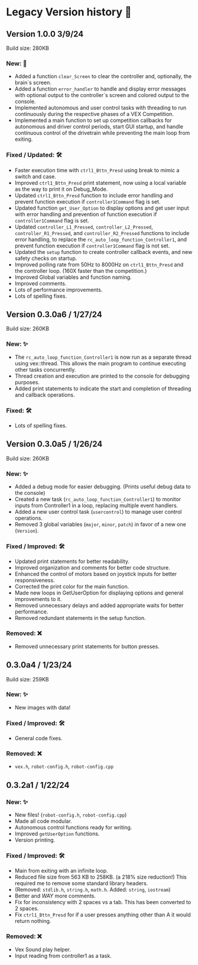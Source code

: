 <h1 id="version-history-">Legacy Version history 📕</h1>
<h2 id="version-1-0-0-3-9-24">Version 1.0.0 3/9/24</h2>
<p>Build size: 280KB</p>
<h3 id="new-">New: 🎉</h3>
<ul>
<li>Added a function <code>clear_Screen</code> to clear the controller and, optionally, the brain`s screen.</li>
<li>Added a function <code>error_handler</code> to handle and display error messages with optional output to the controller`s screen and colored output to the console.</li>
<li>Implemented autonomous and user control tasks with threading to run continuously during the respective phases of a VEX Competition.</li>
<li>Implemented a main function to set up competition callbacks for autonomous and driver control periods, start GUI startup, and handle continuous control of the drivetrain while preventing the main loop from exiting.</li>
</ul>
<h3 id="fixed-updated-">Fixed / Updated: 🛠</h3>
<ul>
<li>Faster execution time with <code>ctrl1_Bttn_Presd</code> using break to mimic a switch and case.</li>
<li>Improved <code>ctrl1_Bttn_Presd</code> print statement, now using a local variable as the way to print it on Debug_Mode.</li>
<li>Updated <code>ctrl1_Bttn_Presd</code> function to include error handling and prevent function execution if <code>controller1Command</code> flag is set.</li>
<li>Updated function <code>get_User_Option</code> to display options and get user input with error handling and prevention of function execution if <code>controller1Command</code> flag is set.</li>
<li>Updated <code>controller_L1_Pressed</code>, <code>controller_L2_Pressed</code>, <code>controller_R1_Pressed</code>, and <code>controller_R2_Pressed</code> functions to include error handling, to replace the <code>rc_auto_loop_function_Controller1</code>, and prevent function execution if <code>controller1Command</code> flag is not set.</li>
<li>Updated the <code>setup</code> function to create controller callback events, and new safety checks on startup.</li>
<li>Improved polling rate from 50Hz to 8000Hz on <code>ctrl1_Bttn_Presd</code> and the controller loop. (160X faster than the competition.)</li>
<li>Improved Global variables and function naming.</li>
<li>Improved comments.</li>
<li>Lots of performance improvements.</li>
<li>Lots of spelling fixes.</li>
</ul>
<h2 id="version-0-3-0a6-1-27-24">Version 0.3.0a6 / 1/27/24</h2>
<p>Build size: 260KB  </p>
<h3 id="new-">New: ✨</h3>
<ul>
<li>The <code>rc_auto_loop_function_Controller1</code> is now run as a separate thread using vex::thread. This allows the main program to continue executing other tasks concurrently.</li>
<li>Thread creation and execution are printed to the console for debugging purposes.</li>
<li>Added print statements to indicate the start and completion of threading and callback operations.</li>
</ul>
<h3 id="fixed-">Fixed: 🛠️</h3>
<ul>
<li>Lots of spelling fixes.</li>
</ul>
<h2 id="version-0-3-0a5-1-26-24">Version 0.3.0a5 / 1/26/24</h2>
<p>Build size: 260KB  </p>
<h3 id="new-">New: ✨</h3>
<ul>
<li>Added a debug mode for easier debugging. (Prints useful debug data to the console)</li>
<li>Created a new task (<code>rc_auto_loop_function_Controller1</code>) to monitor inputs from Controller1 in a loop, replacing multiple event handlers.</li>
<li>Added a new user control task (<code>usercontrol</code>) to manage user control operations.</li>
<li>Removed 3 global variables (<code>major</code>, <code>minor</code>, <code>patch</code>) in favor of a new one (<code>Version</code>).</li>
</ul>
<h3 id="fixed-improved-">Fixed / Improved: 🛠️</h3>
<ul>
<li>Updated print statements for better readability.</li>
<li>Improved organization and comments for better code structure.</li>
<li>Enhanced the control of motors based on joystick inputs for better responsiveness.</li>
<li>Corrected the print color for the main function.</li>
<li>Made new loops in GetUserOption for displaying options and general improvements to it.</li>
<li>Removed unnecessary delays and added appropriate waits for better performance.</li>
<li>Removed redundant statements in the setup function.</li>
</ul>
<h3 id="removed-">Removed: ❌</h3>
<ul>
<li>Removed unnecessary print statements for button presses.</li>
</ul>
<h2 id="0-3-0a4-1-23-24">0.3.0a4 / 1/23/24</h2>
<p>Build size: 259KB  </p>
<h3 id="new-">New: ✨</h3>
<ul>
<li>New images with data!</li>
</ul>
<h3 id="fixed-improved-">Fixed / Improved: 🛠️</h3>
<ul>
<li>General code fixes.</li>
</ul>
<h3 id="removed-">Removed: ❌</h3>
<ul>
<li><code>vex.h</code>, <code>robot-config.h</code>, <code>robot-config.cpp</code></li>
</ul>
<h2 id="0-3-2a1-1-22-24">0.3.2a1 / 1/22/24</h2>
<h3 id="new-">New: ✨</h3>
<ul>
<li>New files! (<code>robot-config.h</code>, <code>robot-config.cpp</code>)</li>
<li>Made all code modular.</li>
<li>Autonomous control functions ready for writing.</li>
<li>Improved <code>getUserOption</code> functions.</li>
<li>Version printing.</li>
</ul>
<h3 id="fixed-improved-">Fixed / Improved: 🛠️</h3>
<ul>
<li>Main from exiting with an infinite loop.</li>
<li>Reduced file size from 563 KB to 258KB. (a 218% size reduction!) This required me to remove some standard library headers.</li>
<li>(Removed: <code>stdlib.h</code>, <code>string.h</code>, <code>math.h</code>. Added: <code>string</code>, <code>iostream</code>)</li>
<li>Better and <em>WAY</em> more comments.</li>
<li>Fix for inconsistency with 2 spaces vs a tab. This has been converted to 2 spaces.</li>
<li>Fix <code>ctrl1_Bttn_Presd</code> for if a user presses anything other than A it would return nothing.</li>
</ul>
<h3 id="removed-">Removed: ❌</h3>
<ul>
<li>Vex Sound play helper.</li>
<li>Input reading from controller1 as a task.</li>
</ul>
